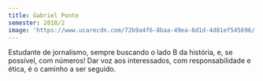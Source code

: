 ```yaml
---
title: Gabriel Ponte
semester: 2018/2
image: 'https://www.ucarecdn.com/72b9a4f6-8baa-49ea-8d1d-4d81ef545696/'
---
```

Estudante de jornalismo, sempre buscando o lado B da história, e, se possível, com números! Dar voz aos interessados, com responsabilidade e ética, é o caminho a ser seguido.
